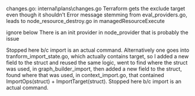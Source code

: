 changes.go: internal\plans\changes.go
Terraform gets the exclude target even though it shouldn't
Error message stemming from eval_providers.go, leads to node_resource_destroy.go in managedResourceExecute

ignore below
There is an init provider in node_provider that is probably the issue

Stopped here b/c import is an actual command.
Alternatively one goes into tranform_import_state.go, which actually contains target, so I added a new field to the struct and reused the same logic, went to find where the struct was used, in graph_builder_import, then added a new field to the struct, found where that was used, in context_import.go, that contained ImportOps(struct) + ImportTarget(struct). Stopped here b/c import is an actual command.
